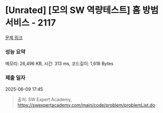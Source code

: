 # [Unrated] [모의 SW 역량테스트] 홈 방범 서비스 - 2117 

[문제 링크](https://swexpertacademy.com/main/code/problem/problemDetail.do?contestProbId=AV5V61LqAf8DFAWu) 

### 성능 요약

메모리: 26,496 KB, 시간: 313 ms, 코드길이: 1,618 Bytes

### 제출 일자

2025-06-09 17:45



> 출처: SW Expert Academy, https://swexpertacademy.com/main/code/problem/problemList.do